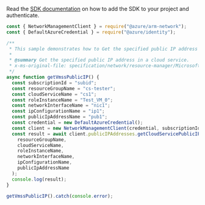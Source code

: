 Read the [SDK documentation](https://github.com/Azure/azure-sdk-for-js/blob/%40azure%2Farm-network_27.0.0/sdk/network/arm-network/README.md) on how to add the SDK to your project and authenticate.

```javascript
const { NetworkManagementClient } = require("@azure/arm-network");
const { DefaultAzureCredential } = require("@azure/identity");

/**
 * This sample demonstrates how to Get the specified public IP address in a cloud service.
 *
 * @summary Get the specified public IP address in a cloud service.
 * x-ms-original-file: specification/network/resource-manager/Microsoft.Network/stable/2021-05-01/examples/CloudServicePublicIpGet.json
 */
async function getVmssPublicIP() {
  const subscriptionId = "subid";
  const resourceGroupName = "cs-tester";
  const cloudServiceName = "cs1";
  const roleInstanceName = "Test_VM_0";
  const networkInterfaceName = "nic1";
  const ipConfigurationName = "ip1";
  const publicIpAddressName = "pub1";
  const credential = new DefaultAzureCredential();
  const client = new NetworkManagementClient(credential, subscriptionId);
  const result = await client.publicIPAddresses.getCloudServicePublicIPAddress(
    resourceGroupName,
    cloudServiceName,
    roleInstanceName,
    networkInterfaceName,
    ipConfigurationName,
    publicIpAddressName
  );
  console.log(result);
}

getVmssPublicIP().catch(console.error);
```
